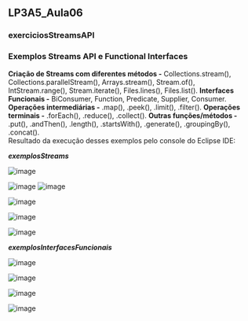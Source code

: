 ## LP3A5_Aula06

### exerciciosStreamsAPI

### Exemplos Streams API e Functional Interfaces  

**Criação de Streams com diferentes métodos -** Collections.stream(), Collections.parallelStream(), Arrays.stream(), Stream.of(), IntStream.range(), Stream.iterate(), Files.lines(), Files.list(). **Interfaces Funcionais -** BiConsumer, Function, Predicate, Supplier, Consumer. **Operações intermediárias -** .map(), .peek(), .limit(), .filter(). **Operações terminais -** .forEach(), .reduce(), .collect(). **Outras funções/métodos -** .put(), .andThen(), .length(), .startsWith(), .generate(), .groupingBy(), .concat().  
Resultado da execução desses exemplos pelo console do Eclipse IDE:

***exemplosStreams***

![image](https://user-images.githubusercontent.com/70042571/167051467-abac1198-a3f6-4901-9351-2c6231c134d5.png)

![image](https://user-images.githubusercontent.com/70042571/167044480-8ab9fcb5-5c80-4b3a-8781-90812ee76d1b.png) 
![image](https://user-images.githubusercontent.com/70042571/167044558-504a1b0a-77d5-4494-a415-77b38a7d872c.png) 

![image](https://user-images.githubusercontent.com/70042571/167048767-7e32927b-4375-4768-922e-6932ecda2154.png)  

![image](https://user-images.githubusercontent.com/70042571/167049534-2a9370c5-0389-47b7-bace-ba171ed82da0.png)  

![image](https://user-images.githubusercontent.com/70042571/167052137-abdf27c7-4995-4eac-8a6e-5036b445908a.png)


***exemplosInterfacesFuncionais***

![image](https://user-images.githubusercontent.com/70042571/167018644-b37149fd-f025-4514-b61d-c4c16b37668a.png)  

![image](https://user-images.githubusercontent.com/70042571/167019280-a1d3b990-bddd-449c-a197-ccc5de2e118e.png)  

![image](https://user-images.githubusercontent.com/70042571/167019544-27c9dae1-e59c-453d-9771-56df142cec32.png)  

![image](https://user-images.githubusercontent.com/70042571/167019970-dee7c118-3ec8-4b33-83c1-42aec59f1304.png)

